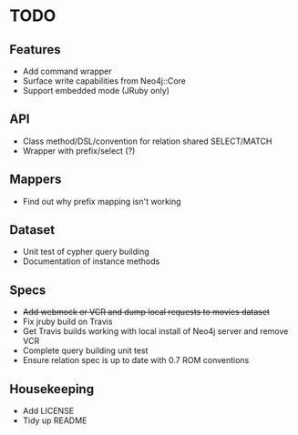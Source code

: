 # TODO

## Features

- Add command wrapper
- Surface write capabilities from Neo4j::Core
- Support embedded mode (JRuby only)

## API

- Class method/DSL/convention for relation shared SELECT/MATCH
- Wrapper with prefix/select (?)

## Mappers

- Find out why prefix mapping isn't working

## Dataset

- Unit test of cypher query building
- Documentation of instance methods

## Specs

- ~~Add webmock or VCR and dump local requests to movies dataset~~
- Fix jruby build on Travis
- Get Travis builds working with local install of Neo4j server and remove VCR
- Complete query building unit test
- Ensure relation spec is up to date with 0.7 ROM conventions

## Housekeeping

- Add LICENSE
- Tidy up README
